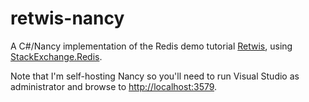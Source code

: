 retwis-nancy
============

A C#/Nancy implementation of the Redis demo tutorial [Retwis](http://redis.io/topics/twitter-clone), using [StackExchange.Redis](https://github.com/StackExchange/StackExchange.Redis).

Note that I'm self-hosting Nancy so you'll need to run Visual Studio as administrator and browse to <http://localhost:3579>.




